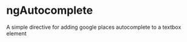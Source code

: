 ngAutocomplete
==============

A simple directive for adding google places autocomplete to a textbox element

